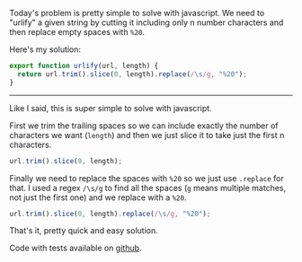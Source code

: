 Today's problem is pretty simple to solve with javascript. We need to "urlify" a given string by cutting it including only n number characters and then replace empty spaces with `%20`.

Here's my solution:

```javascript
export function urlify(url, length) {
  return url.trim().slice(0, length).replace(/\s/g, "%20");
}
```

---

Like I said, this is super simple to solve with javascript.

First we trim the trailing spaces so we can include exactly the number of characters we want (`length`) and then we just slice it to take just the first n characters.

```javascript
url.trim().slice(0, length);
```

Finally we need to replace the spaces with `%20` so we just use `.replace` for that. I used a regex `/\s/g` to find all the spaces (`g` means multiple matches, not just the first one) and we replace with a `%20`.

```javascript
url.trim().slice(0, length).replace(/\s/g, "%20");
```

That's it, pretty quick and easy solution.

Code with tests available on [github](https://github.com/yayudev/ctci-js/tree/master/chapter-01/03-urlify).
